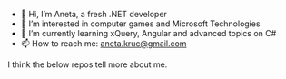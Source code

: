 - 👋 Hi, I’m Aneta, a fresh .NET developer
- 👀 I’m interested in computer games and Microsoft Technologies
- 🌱 I’m currently learning xQuery, Angular and advanced topics on C#
- 📫 How to reach me: aneta.kruc@gmail.com


I think the below repos tell more about me.
